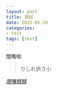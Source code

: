 ```yaml
---
layout: post
title: 測試
date: 2022-05-20
categories:
- test
tags: [test]
---
```


閉嘴啦

> りしれ供さ小

*[閉嘴糕糕](https://www.facebook.com/profile.php?id=100012629161826)*
